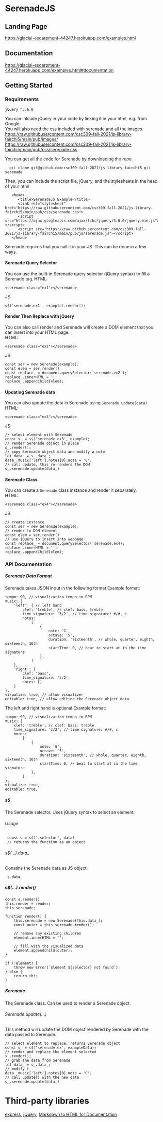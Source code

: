 # SerenadeJS

## Landing Page
https://glacial-escarpment-44247.herokuapp.com/examples.html

## Documentation
https://glacial-escarpment-44247.herokuapp.com/examples.html#documentation

## Getting Started

### Requirements

    jQuery ^3.6.0

You can inlcude jQuery in your code by linking it in your html, e.g. from Google.  
You will also need the css included with serenade and all the images.  
https://raw.githubusercontent.com/csc309-fall-2021/js-library-fairchi5/main/pub/images/  
https://raw.githubusercontent.com/csc309-fall-2021/js-library-fairchi5/main/pub/css/serenade.css
       
You can get all the code for Serenade by downloading the repo.  

      git clone git@github.com:csc309-fall-2021/js-library-fairchi5.git serenade
      
Then, you can include the script file, jQuery, and the stylesheets in the head of your html

       <head>
          <title>SerenadeJS Example</title>
          <link rel="stylesheet" href="https://raw.githubusercontent.com/csc309-fall-2021/js-library-fairchi5/main/pub/css/serenade.css">
          <script src="https://ajax.googleapis.com/ajax/libs/jquery/3.6.0/jquery.min.js"></script>
          <script src="https://raw.githubusercontent.com/csc309-fall-2021/js-library-fairchi5/main/pub/js/serenade.js"></script>
       </head>

Serenade requires that you call it in your JS. This can be done in a few ways.  

#### Serenade Query Selector
You can use the built-in Serenade query selector (jQuery syntax) to fill a Serenade tag.
HTML:  

    <serenade class="ex1"></serenade>
JS:  
   
    s$('serenade.ex1', example).render();

#### Render Then Replace with jQuery
You can also call render and Serenade will create a DOM element that you can insert into your HTML page.  
HTML:

    <serenade class="ex2"></serenade>
JS:

    const ser = new Serenade(example);
    const elem = ser.render()
    const replace_ = document.querySelector('serenade.ex2');
    replace_.innerHTML = '';
    replace_.appendChild(elem);
   
#### Updating Serenade data
You can also update the data in Serenade using `Serenade.update(data)`  
HTML:

    <serenade class="ex3"></serenade>
JS:
    
    // select element with Serenade
    const s_ = s$('serenade.ex3', example);
    // render Serenade object in place
    s_.render();
    // copy Serenade object data and modify a note
    let data_ = s_.data_;
    data_.music['left'].notes[0].note = 'C';
    // call update, this re-renders the DOM
    s_.serenade.update(data_)
#### Serenade Class
You can create a `Serenade` class instance and render it separately.  
HTML:
    
    <serenade class="ex4"></serenade>
JS:
    
    // create instance
    const ser = new Serenade(example);
    // render to DOM element
    const elem = ser.render()
    // use jQuery to insert into webpage
    const replace_ = document.querySelector('serenade.ex4);
    replace_.innerHTML = '';
    replace_.appendChild(elem);

### API Documentation

##### Serenade Data Format
Serenade takes JSON input in the following format
Example format:  

    tempo: 90, // visualization tempo in BPM
    music: {
        'left': { // left hand
            clef: 'treble', // clef: bass, treble
            time_signature: '3/2', // time signature: #/#, c
            notes:
                [
                    {
                        note: 'G',
                        octave: '5',
                        duration: 'sixteenth', // whole, quarter, eighth, sixteenth, 16th
                        startTime: 0, // beat to start at in the time signature
                    },
                ]
        },
        'right': {
            clef: 'bass',
            time_signature: '3/2',
            notes: []
        }
    },
    visualize: true, // allow visualizer
    editable: true, // allow editing the Serenade object data
The left and right hand is optional
Example format:  

    tempo: 90, // visualization tempo in BPM
    music: {
        clef: 'treble', // clef: bass, treble
        time_signature: '3/2', // time signature: #/#, c
        notes:
            [
                {
                    note: 'G',
                    octave: '5',
                    duration: 'sixteenth', // whole, quarter, eighth, sixteenth, 16th
                    startTime: 0, // beat to start at in the time signature
                },
            ]
    },
    visualize: true,
    editable: true,

##### s$
The Serenade selector. Uses jQuery syntax to select an element.
###### Usage

     const s = s$('.selector', data)
     // returns the function as an object

###### s$(...).data_
Conatins the Serenade data as JS object.  

     s.data_

##### s$(...).render()

    const s.render()
    this.render = render;
    this.serenade;

    function render() {
        this.serenade = new Serenade(this.data_);
        const outer = this.serenade.render();

        // remove any existing children
        element.innerHTML = '';

        // fill with the visualized data
        element.appendChild(outer);
    }

    if (!element) {
        throw new Error(`Element ${selector} not found`);
    } else {
        return this
    }

##### Serenade
The Serenade class. Can be used to render a Serenade object.  

###### Serenade.update(...)
This method will update the DOM object rendered by Serenade with the data passed to Serenade.  
    
    // select element to replace, returns Serenade object
    const s_ = s$('serenade.ex', exampleData);
    // render and replace the element selected
    s_.render();
    // grab the data from Serenade
    let data_ = s_.data_;
    // modify t
    data_.music['left'].notes[0].note = 'C';
    // call update() with the new data
    s_.serenade.update(data_)

# Third-party libraries
[express](https://www.npmjs.com/package/express), [jQuery](jquery.com), [Markdown to HTML for Documentation](https://markdowntohtml.com/)
